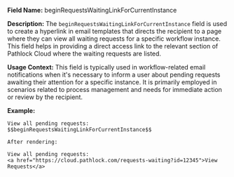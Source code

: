 **Field Name:** beginRequestsWaitingLinkForCurrentInstance

**Description:** The `beginRequestsWaitingLinkForCurrentInstance` field is used to create a hyperlink in email templates that directs the recipient to a page where they can view all waiting requests for a specific workflow instance. This field helps in providing a direct access link to the relevant section of Pathlock Cloud where the waiting requests are listed.

**Usage Context:** This field is typically used in workflow-related email notifications when it's necessary to inform a user about pending requests awaiting their attention for a specific instance. It is primarily employed in scenarios related to process management and needs for immediate action or review by the recipient.

**Example:** 

    View all pending requests: $$beginRequestsWaitingLinkForCurrentInstance$$

    After rendering:

    View all pending requests:  
    <a href="https://cloud.pathlock.com/requests-waiting?id=12345">View Requests</a>